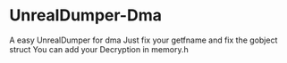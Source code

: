 # UnrealDumper-Dma
A easy UnrealDumper for dma
Just fix your getfname and fix the gobject struct 
You can add your Decryption in memory.h 

